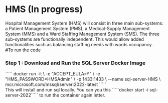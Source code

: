 # HMS (In progress)
Hospital Management System (HMS) will consist in three main sub-systems:
a Patient Management System (PMS), a Medical-Supply Management System (MMS) and a
Ward Staffing Management System (SMS). The three sub-systems are functionally independent.
This would allow added functionalities such as balancing staffing needs with wards occupancy.
<br>
#To run the code
<h3>Step 1 : Download and Run the SQL Server Docker Image</h3>
`````
docker run -it \
    -e "ACCEPT_EULA=Y" \
    -e "HMS_PASSWORD=HMSAdmin" \
    -p 1433:1433 \
    --name sql-server-HMS \
    mcr.microsoft.com/mssql/server:2022-latest
`````
<br>This will install and run sql locally. You can you this `````docker start -i sql-server-2022````` to run the container again letter.
